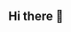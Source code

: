 ## Hi there 👋

<!--
**mhmdfathy96/mhmdfathy96** is a ✨ _special_ ✨ repository because its `README.md` (this file) appears on your GitHub profile.

Here are some ideas to get you started:

- 🔭 I’m currently working on ...
- 🌱 I’m currently learning ...
- 👯 I’m looking to collaborate on ...
- 🤔 I’m looking for help with ...
- 💬 Ask me about ...
- 📫 How to reach me: ...
- 😄 Pronouns: ...
- ⚡ Fun fact: ...
# Hi there, I'm Mohamed Fat-hy 👋

Welcome to my GitHub profile! I'm a passionate Flutter Developer and Civil Engineer with a diverse range of skills and experiences. Here you'll find some of my projects and contributions.

## 🧑‍💻 About Me

- **Full Name:** Mohamed Fat-hy Abdelsamee
- **Nationality:** Egyptian
- **Location:** Nasr City, Cairo, Egypt (Open to relocate outside of Egypt)
- **Email:** [mhmdfathy96@gmail.com](mailto:mhmdfathy96@gmail.com)
- **Portfolio:** [fathy.mindtocode.org](https://fathy.mindtocode.org/)
- **Google Play Console:** [Mind to Code](https://play.google.com/store/apps/developer?id=Mind+to+Code)
- **LinkedIn:** [Mohamed Fat-hy](https://www.linkedin.com/in/mohamed-fat-hy-93ab81203/)
- **Upwork:** [Mohamed Fat-hy on Upwork](https://www.upwork.com/freelancers/mofathy96)
- **GitHub:** [mhmdfathy96](https://www.github.com/mhmdfathy96)

## 🔧 Technologies & Tools

![Java](https://img.shields.io/badge/-Java-black?style=flat-square&logo=java)
![Kotlin](https://img.shields.io/badge/-Kotlin-black?style=flat-square&logo=kotlin)
![C#](https://img.shields.io/badge/-CSharp-black?style=flat-square&logo=csharp)
![Dart](https://img.shields.io/badge/-Dart-black?style=flat-square&logo=dart)
![Flutter](https://img.shields.io/badge/-Flutter-black?style=flat-square&logo=flutter)
![MySQL](https://img.shields.io/badge/-MySQL-black?style=flat-square&logo=mysql)
![SQLite](https://img.shields.io/badge/-SQLite-black?style=flat-square&logo=sqlite)
![Firebase](https://img.shields.io/badge/-Firebase-black?style=flat-square&logo=firebase)
![VSCode](https://img.shields.io/badge/-VSCode-black?style=flat-square&logo=visual-studio-code)
![Android Studio](https://img.shields.io/badge/-AndroidStudio-black?style=flat-square&logo=android-studio)
![XCode](https://img.shields.io/badge/-XCode-black?style=flat-square&logo=xcode)

## 🚀 Projects

- **[Biznavi App](https://github.com/yourusername/biznavi-app)**: HR Korean app using Flutter for Android and iOS.
- **[MDone App](https://play.google.com/store/apps/details?id=com.pasma.iqdoctor.iqdoctors)**: Iraqi medical app for booking appointments with doctors.
- **[Bridge App](https://play.google.com/store/apps/details?id=com.yapoey.bridgeProject&pli=1)**: A calendar app for k-pop artists and events.
- **[Elevator Sales App](https://github.com/yourusername/elevator-sales-app)**: Saudi app for handling contracts with employees and clients.
- **[Investment App](https://play.google.com/store/apps/details?id=com.MindToCode.investment_user)**: Manages business shares with partners.
- **[Installment App](https://play.google.com/store/apps/details?id=com.MindToCode.installment_project)**: Handles merchant installments.
- **[Net Café App](https://github.com/yourusername/net-cafe-app)**: Manages PlayStation places with rent time, drinks, and snacks.

## 📈 GitHub Stats

![Mohamed's GitHub stats](https://github-readme-stats.vercel.app/api?username=mhmdfathy96&show_icons=true&theme=radical)

## 📫 Contact Me

- **Email:** [mhmdfathy96@gmail.com](mailto:mhmdfathy96@gmail.com)
- **LinkedIn:** [Mohamed Fat-hy](https://www.linkedin.com/in/mohamed-fat-hy-93ab81203/)
- **Upwork:** [Mohamed Fat-hy on Upwork](https://www.upwork.com/freelancers/mofathy96)

## 🛠 Skills

- **Programming Languages:** Java, Kotlin, C#, Dart, PHP (Basics)
- **Database:** MySQL, SQLite, Firebase
- **Front-End:** XML, HTML, CSS, SASS
- **Web Technologies:** jQuery (Basics)
- **API:** RESTful API
- **Design Patterns:** MVC, MVVM
- **Project Management:** Agile Methodology (Scrum)
- **UI Framework:** Flutter (State Management: Provider, BLoC)
- **Version Control:** Git, GitHub
- **Clean Architecture Code**
- **IDEs:** VSCode, Android Studio, XCode

## 🌟 Soft Skills

- Analytical Thinking
- Problem Solving
- Decision Making
- Self-Motivation
- Positive Attitude
- Planning and Organizational Abilities
- Team Collaboration and Independent Work

## 🌐 Languages

- **Arabic:** Fluent
- **English:** Advanced

-->
